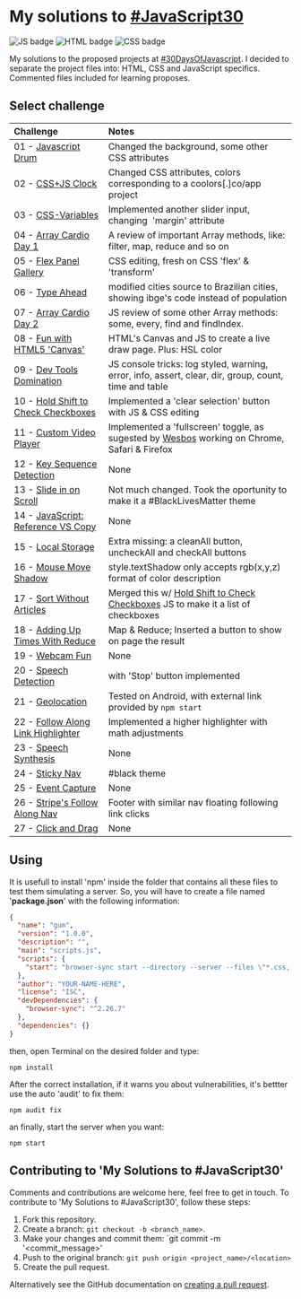 # My solutions to [#JavaScript30](https://javascript30.com)
![JS badge](https://img.shields.io/badge/Javascript-ES6-blue)
![HTML badge](https://img.shields.io/badge/HTML-5-green)
![CSS badge](https://img.shields.io/badge/CSS-3-orange)

My solutions to the proposed projects at [#30DaysOfJavascript](https://github.com/wesbos/JavaScript30). I decided to separate the project files into: HTML, CSS and JavaScript specifics. Commented files included for learning proposes.

## Select challenge

| Challenge | Notes |
| :-------- | :---- |
| 01 - [Javascript Drum](/Javascript-Drum) | Changed the background, some other CSS attributes | 
| 02 - [CSS+JS Clock](/CSS%2BJS%20Clock) | Changed CSS attributes, colors corresponding to a coolors[.]co/app project | 
| 03 - [CSS-Variables](/CSS-Variables) | Implemented another slider input, changing <img> 'margin' attribute | 
| 04 - [Array Cardio Day 1](/ArrayCardioDay1) | A review of important Array methods, like: filter, map, reduce and so on | 
| 05 - [Flex Panel Gallery](/FlexPanelGallery) | CSS editing, fresh on CSS 'flex' & 'transform' | 
| 06 - [Type Ahead](/TypeAhead) | modified cities source to Brazilian cities, showing ibge's code instead of population | 
| 07 - [Array Cardio Day 2](/ArrayCardioDay2) | JS review of some other Array methods: some, every, find and findIndex. | 
| 08 - [Fun with HTML5 'Canvas'](/FunWithHTML5Canvas) | HTML's Canvas and JS to create a live draw page. Plus: HSL color | 
| 09 - [Dev Tools Domination](/DevToolsDomination) | JS console tricks: log styled, warning, error, info, assert, clear, dir, group, count, time and table | 
| 10 - [Hold Shift to Check Checkboxes](/HoldShiftToCheck) | Implemented a 'clear selection' button with JS & CSS editing | 
| 11 - [Custom Video Player](/CustomVideoPlayer) | Implemented a 'fullscreen' toggle, as sugested by [Wesbos](https://github.com/wesbos) working on Chrome, Safari & Firefox | 
| 12 - [Key Sequence Detection](/KeySequenceDetection) | None |
| 13 - [Slide in on Scroll](/SlideInOnScroll) | Not much changed. Took the oportunity to make it a #BlackLivesMatter theme |
| 14 - [JavaScript: Reference VS Copy](/JSReferenceVSCopy) | None |
| 15 - [Local Storage](/LocalStorage) | Extra missing: a cleanAll button, uncheckAll and checkAll buttons |
| 16 - [Mouse Move Shadow](/MouseMoveShadow) | style.textShadow only accepts rgb(x,y,z) format of color description |
| 17 - [Sort Without Articles](/SortWithoutArticles) | Merged this w/ [Hold Shift to Check Checkboxes](/HoldShiftToCheck) JS to make it a list of checkboxes |
| 18 - [Adding Up Times With Reduce](/AddingUpTimesWithReduce) | Map & Reduce; Inserted a button to show on page the result |
| 19 - [Webcam Fun](/) | None |
| 20 - [Speech Detection](/SpeechDetection) | with 'Stop' button implemented |
| 21 - [Geolocation](/Geolocation) | Tested on Android, with external link provided by `npm start` |
| 22 - [Follow Along Link Highlighter](/FollowAlongLinkHighlighter) | Implemented a higher highlighter with math adjustments |
| 23 - [Speech Synthesis](/SpeechSynthesis) | None |
| 24 - [Sticky Nav](/StickyNavbar) | #black theme |
| 25 - [Event Capture](/EventCapture) | None |
| 26 - [Stripe's Follow Along Nav](/StripesNavFollowAlong) | Footer with similar nav floating following link clicks |
| 27 - [Click and Drag](/ClickAndDrag) | None |

## Using
It is usefull to install 'npm' inside the folder that contains all these files to test them simulating a server. So, you will have to create a file named '**package.json**' with the following information:

```json
{
  "name": "gum",
  "version": "1.0.0",
  "description": "",
  "main": "scripts.js",
  "scripts": {
    "start": "browser-sync start --directory --server --files \"*.css, *.html, *.js\" --https"
  },
  "author": "YOUR-NAME-HERE",
  "license": "ISC",
  "devDependencies": {
    "browser-sync": "^2.26.7"
  },
  "dependencies": {}
}
```

then, open Terminal on the desired folder and type:

```shell
npm install
```

After the correct installation, if it warns you about vulnerabilities, it's bettter use the auto 'audit' to fix them:

```shell
npm audit fix
```

an finally, start the server when you want:

```shell
npm start
```

## Contributing to 'My Solutions to #JavaScript30'

Comments and contributions are welcome here, feel free to get in touch. To contribute to 'My Solutions to #JavaScript30', follow these steps:

1. Fork this repository.
2. Create a branch: `git checkout -b <branch_name>`. 
3. Make your changes and commit them: `git commit -m '<commit_message>'
4. Push to the original branch: `git push origin <project_name>/<location>`
5. Create the pull request.

Alternatively see the GitHub documentation on [creating a pull request](https://help.github.com/en/github/collaborating-with-issues-and-pull-requests/creating-a-pull-request).
